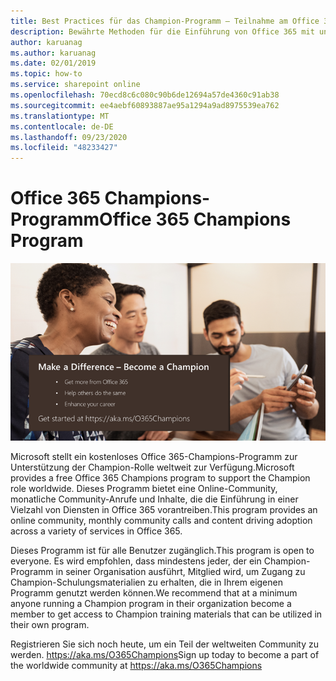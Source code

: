 ```yaml
---
title: Best Practices für das Champion-Programm – Teilnahme am Office 365 Champions-Programm
description: Bewährte Methoden für die Einführung von Office 365 mit unserem Champion-Programm
author: karuanag
ms.author: karuanag
ms.date: 02/01/2019
ms.topic: how-to
ms.service: sharepoint online
ms.openlocfilehash: 70ecd8c6c080c90b6de12694a57de4360c91ab38
ms.sourcegitcommit: ee4aebf60893887ae95a1294a9ad8975539ea762
ms.translationtype: MT
ms.contentlocale: de-DE
ms.lasthandoff: 09/23/2020
ms.locfileid: "48233427"
---
```

# <a name="office-365-champions-program"></a><span data-ttu-id="cac61-103">Office 365 Champions-Programm</span><span class="sxs-lookup"><span data-stu-id="cac61-103">Office 365 Champions Program</span></span> 

![machen Sie einen Unterschied zu einem Champion](media/makeadifference.png)

<span data-ttu-id="cac61-105">Microsoft stellt ein kostenloses Office 365-Champions-Programm zur Unterstützung der Champion-Rolle weltweit zur Verfügung.</span><span class="sxs-lookup"><span data-stu-id="cac61-105">Microsoft provides a free Office 365 Champions program to support the Champion role worldwide.</span></span>  <span data-ttu-id="cac61-106">Dieses Programm bietet eine Online-Community, monatliche Community-Anrufe und Inhalte, die die Einführung in einer Vielzahl von Diensten in Office 365 vorantreiben.</span><span class="sxs-lookup"><span data-stu-id="cac61-106">This program provides an online community, monthly community calls and content driving adoption across a variety of services in Office 365.</span></span>

<span data-ttu-id="cac61-107">Dieses Programm ist für alle Benutzer zugänglich.</span><span class="sxs-lookup"><span data-stu-id="cac61-107">This program is open to everyone.</span></span>  <span data-ttu-id="cac61-108">Es wird empfohlen, dass mindestens jeder, der ein Champion-Programm in seiner Organisation ausführt, Mitglied wird, um Zugang zu Champion-Schulungsmaterialien zu erhalten, die in Ihrem eigenen Programm genutzt werden können.</span><span class="sxs-lookup"><span data-stu-id="cac61-108">We recommend that at a minimum anyone running a Champion program in their organization become a member to get access to Champion training materials that can be utilized in their own program.</span></span> 

<span data-ttu-id="cac61-109">Registrieren Sie sich noch heute, um ein Teil der weltweiten Community zu werden. https://aka.ms/O365Champions</span><span class="sxs-lookup"><span data-stu-id="cac61-109">Sign up today to become a part of the worldwide community at https://aka.ms/O365Champions</span></span>  
